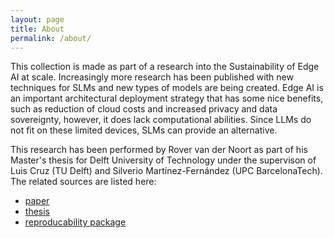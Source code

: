 ```yaml
---
layout: page
title: About
permalink: /about/
---
```


This collection is made as part of a research into the Sustainability of Edge AI at scale. Increasingly more research has been published with new techniques for SLMs and new types of models are being created. Edge AI is an important architectural deployment strategy that has some nice benefits, such as reduction of cloud costs and increased privacy and data sovereignty, however, it does lack computational abilities. Since LLMs do not fit on these limited devices, SLMs can provide an alternative. 

This research has been performed by Rover van der Noort as part of his Master's thesis for Delft University of Technology under the supervison of Luis Cruz (TU Delft) and Silverio Martínez-Fernández (UPC BarcelonaTech). The related sources are listed here:

- [paper](todo)
- [thesis](todo)
- [reproducability package](https://zenodo.org/records/11065939)
